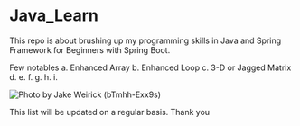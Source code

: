 # Java_Learn

This repo is about brushing up my programming skills in Java and Spring Framework for Beginners with Spring Boot.

Few notables
a. Enhanced Array
b. Enhanced Loop
c. 3-D or Jagged Matrix
d.
e.
f.
g.
h.
i.

![Photo by Jake Weirick (bTmhh-Exx9s)](https://github.com/Prashant-b97/Java_-Learn/assets/98794599/15aae16d-cd36-4995-ae1e-5e56f0cc1986)


This list will be updated on a regular basis. 
Thank you

